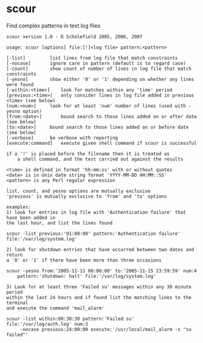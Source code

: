 # scour
Find complex patterns in text log files

	scour version 1.0 - D Scholefield 2005, 2006, 2007

	usage: scour [options] file:[!]<log file> pattern:<pattern>

	[-list] 		list lines from log file that match constraints
	[-nocase]		ignore care in pattern (default is to regard case)
	[-count] 		show count of number of lines in log file that match constraints
	[-yesno]		show either '0' or '1' depending on whether any lines were found
	[-within:<time>]	look for matches within any 'time' period
	[previous:<time>] 	only consider lines in log file added in previous <time> (see below)
	[num:<num>]		look for at least 'num' number of lines (used with -yesno option) 
	[from:<date>] 		bound search to those lines added on or after date (see below)
	[to:<date>]		bound search to those lines added on or before date (see below)
	[-verbose]		be verbose with reporting
	[execute:command]	execute given shell command if scour is successful

	if a '!' is placed before the filename then it is treated as
		a shell command, and the test carried out against the results

	<time> is defined in format 'hh:mm:ss' with or without quotes
	<date> is in Unix date string format 'YYYY-MM-DD HH:MM::SS'
	<pattern> is any Perl regular expression

	list, count, and yesno options are mutually exclusive
	'previous' is mutually exclusive to 'from' and 'to' options

	examples:
	1) look for entries in log file with 'Authentication failure' that have been added in 
	the last hour, and list the lines found

	scour -list previous:'01:00:00' pattern:'Authentication failure' file:'/var/log/system.log'

	2) look for shutdown entries that have occurred between two dates and return
	a '0' or '1' if there have been more than three occasions

	scour -yesno from:'2005-11-11 00:00:00' to:'2005-11-15 23:59:59' num:4 
		pattern:'shutdown: halt' file:'/var/log/system.log'
	
	3) Look for at least three 'Failed su' messages within any 30 minute period
	within the last 24 hours and if found list the matching lines to the terminal
	and execute the command 'mail_alarm'

	scour -list within:00:30:30 pattern:'Failed su' file:'/var/log/auth.log' num:3 
		 -nocase previous:24:00:00 execute:'/usr/local/mail_alarm -s "su failed"' 

